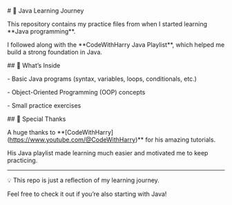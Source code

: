 \# 📘 Java Learning Journey



This repository contains my practice files from when I started learning \*\*Java programming\*\*.  

I followed along with the \*\*CodeWithHarry Java Playlist\*\*, which helped me build a strong foundation in Java.



\## 📂 What’s Inside

\- Basic Java programs (syntax, variables, loops, conditionals, etc.)

\- Object-Oriented Programming (OOP) concepts

\- Small practice exercises



\## 🙏 Special Thanks

A huge thanks to \*\*\[CodeWithHarry](https://www.youtube.com/@CodeWithHarry)\*\* for his amazing tutorials.  

His Java playlist made learning much easier and motivated me to keep practicing.



---



💡 This repo is just a reflection of my learning journey.  

Feel free to check it out if you’re also starting with Java!



